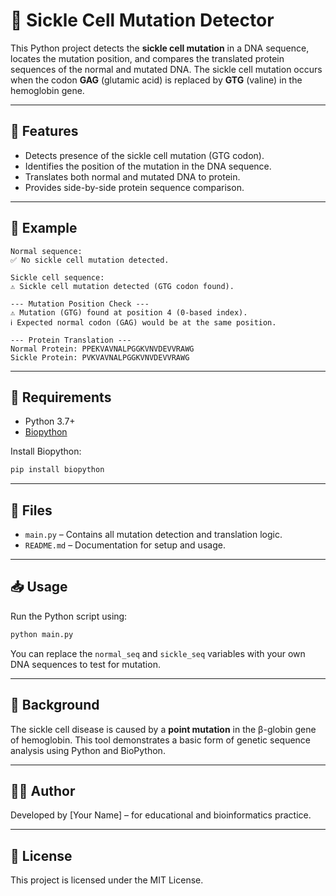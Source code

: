 # 🧬 Sickle Cell Mutation Detector

This Python project detects the **sickle cell mutation** in a DNA sequence, locates the mutation position, and compares the translated protein sequences of the normal and mutated DNA. The sickle cell mutation occurs when the codon **GAG** (glutamic acid) is replaced by **GTG** (valine) in the hemoglobin gene.

---

## 📌 Features

- Detects presence of the sickle cell mutation (GTG codon).
- Identifies the position of the mutation in the DNA sequence.
- Translates both normal and mutated DNA to protein.
- Provides side-by-side protein sequence comparison.

---

## 🧪 Example

```
Normal sequence:
✅ No sickle cell mutation detected.

Sickle cell sequence:
⚠️ Sickle cell mutation detected (GTG codon found).

--- Mutation Position Check ---
⚠️ Mutation (GTG) found at position 4 (0-based index).
ℹ️ Expected normal codon (GAG) would be at the same position.

--- Protein Translation ---
Normal Protein: PPEKVAVNALPGGKVNVDEVVRAWG
Sickle Protein: PVKVAVNALPGGKVNVDEVVRAWG
```

---

## 🚀 Requirements

- Python 3.7+
- [Biopython](https://biopython.org/)

Install Biopython:

```bash
pip install biopython
```

---

## 📂 Files

- `main.py` – Contains all mutation detection and translation logic.
- `README.md` – Documentation for setup and usage.

---

## 📥 Usage

Run the Python script using:

```bash
python main.py
```

You can replace the `normal_seq` and `sickle_seq` variables with your own DNA sequences to test for mutation.

---

## 📘 Background

The sickle cell disease is caused by a **point mutation** in the β-globin gene of hemoglobin. This tool demonstrates a basic form of genetic sequence analysis using Python and BioPython.

---

## 🧑‍🔬 Author

Developed by [Your Name] – for educational and bioinformatics practice.

---

## 📜 License

This project is licensed under the MIT License.
